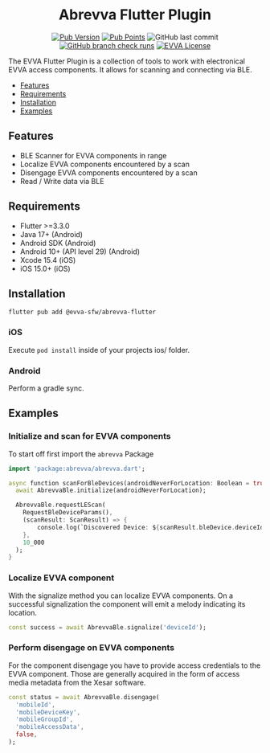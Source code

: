 <p align="center">
  <h1 align="center">Abrevva Flutter Plugin</h1>
</p>

<p align="center">
  <a href="https://pub.dev/packages/abrevva">
    <img alt="Pub Version" src="https://img.shields.io/pub/v/abrevva"></a>
  <a href="https://pub.dev/packages/abrevva">
  <img alt="Pub Points" src="https://img.shields.io/pub/points/abrevva"></a>
  <img alt="GitHub last commit" src="https://img.shields.io/github/last-commit/evva-sfw/abrevva-flutter">
  <a href="https://github.com/evva-sfw/abrevva-flutter/actions"><img alt="GitHub branch check runs" src="https://img.shields.io/github/check-runs/evva-sfw/abrevva-flutter/main"></a>
  <a href="LICENSE"><img src="https://img.shields.io/badge/license-EVVA_License-yellow.svg?color=fce500&logo=data:image/svg+xml;base64,PCEtLSBHZW5lcmF0ZWQgYnkgSWNvTW9vbi5pbyAtLT4KPHN2ZyB2ZXJzaW9uPSIxLjEiIHhtbG5zPSJodHRwOi8vd3d3LnczLm9yZy8yMDAwL3N2ZyIgd2lkdGg9IjY0MCIgaGVpZ2h0PSIxMDI0IiB2aWV3Qm94PSIwIDAgNjQwIDEwMjQiPgo8ZyBpZD0iaWNvbW9vbi1pZ25vcmUiPgo8L2c+CjxwYXRoIGZpbGw9IiNmY2U1MDAiIGQ9Ik02MjIuNDIzIDUxMS40NDhsLTMzMS43NDYtNDY0LjU1MmgtMjg4LjE1N2wzMjkuODI1IDQ2NC41NTItMzI5LjgyNSA0NjYuNjY0aDI3NS42MTJ6Ij48L3BhdGg+Cjwvc3ZnPgo=" alt="EVVA License"></a>
</p>

The EVVA Flutter Plugin is a collection of tools to work with electronical EVVA access components. It allows for scanning and connecting via BLE.

- [Features](#features)
- [Requirements](#requirements)
- [Installation](#installation)
- [Examples](#examples)

## Features

- BLE Scanner for EVVA components in range
- Localize EVVA components encountered by a scan
- Disengage EVVA components encountered by a scan
- Read / Write data via BLE

## Requirements

- Flutter >=3.3.0
- Java 17+ (Android)
- Android SDK (Android)
- Android 10+ (API level 29) (Android)
- Xcode 15.4 (iOS)
- iOS 15.0+ (iOS)

## Installation

```
flutter pub add @evva-sfw/abrevva-flutter
```

### iOS

Execute `pod install` inside of your projects ios/ folder.

### Android

Perform a gradle sync.

## Examples

### Initialize and scan for EVVA components

To start off first import the `abrevva` Package

```Dart
import 'package:abrevva/abrevva.dart';

async function scanForBleDevices(androidNeverForLocation: Boolean = true, timeout: Number) {
  await AbrevvaBle.initialize(androidNeverForLocation);

  AbrevvaBle.requestLEScan( 
    RequestBleDeviceParams(),
    (scanResult: ScanResult) => {
        console.log(`Discovered Device: ${scanResult.bleDevice.deviceId}`);
    },
    10_000
  );
}
```

### Localize EVVA component

With the signalize method you can localize EVVA components. On a successful signalization the component will emit a melody indicating its location.

```Dart
const success = await AbrevvaBle.signalize('deviceId');
```

### Perform disengage on EVVA components

For the component disengage you have to provide access credentials to the EVVA component. Those are generally acquired in the form of access media metadata from the Xesar software.

```Dart
const status = await AbrevvaBle.disengage(
  'mobileId',
  'mobileDeviceKey',
  'mobileGroupId',
  'mobileAccessData',
  false,
);
```
